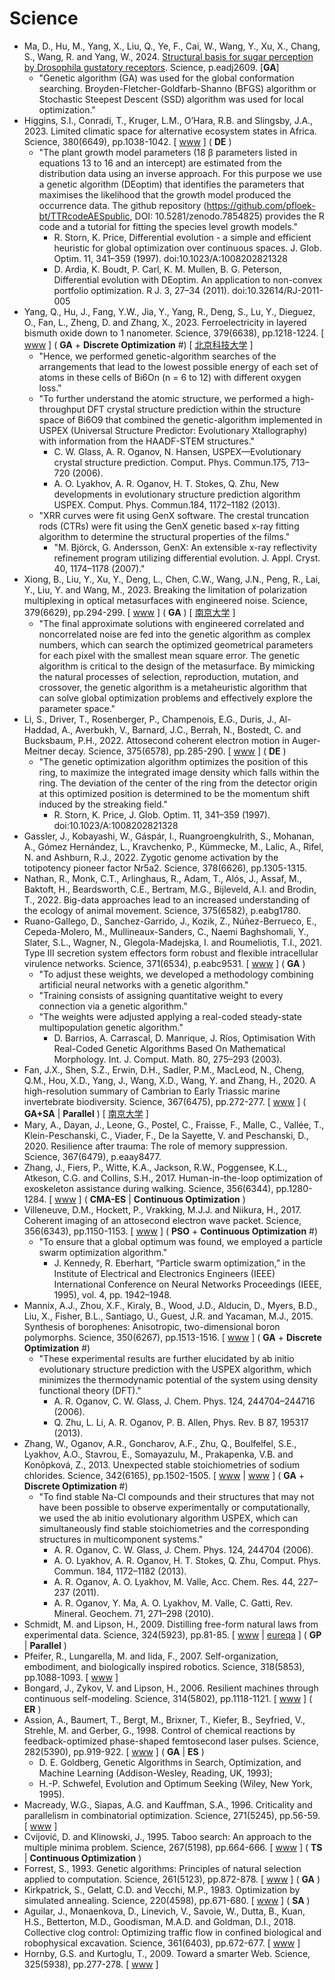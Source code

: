 # Science

* Ma, D., Hu, M., Yang, X., Liu, Q., Ye, F., Cai, W., Wang, Y., Xu, X., Chang, S., Wang, R. and Yang, W., 2024. [Structural basis for sugar perception by Drosophila gustatory receptors](https://www.science.org/doi/abs/10.1126/science.adj2609). Science, p.eadj2609. [**GA**]
  * "Genetic algorithm (GA) was used for the global conformation searching. Broyden-Fletcher-Goldfarb-Shanno (BFGS) algorithm or Stochastic Steepest Descent (SSD) algorithm was used for local optimization."
* Higgins, S.I., Conradi, T., Kruger, L.M., O’Hara, R.B. and Slingsby, J.A., 2023. Limited climatic space for alternative ecosystem states in Africa. Science, 380(6649), pp.1038-1042. [ [www](https://www.science.org/doi/10.1126/science.add5190) ] ( **DE** )
  * "The plant growth model parameters (18 β parameters listed in equations 13 to 16 and an intercept) are estimated from the distribution data using an inverse approach. For this purpose
we use a genetic algorithm (DEoptim) that identifies the parameters that maximises the likelihood that the growth model produced the occurrence data. The github repository (https://github.com/pfloek-bt/TTRcodeAESpublic, DOI: 10.5281/zenodo.7854825) provides the R code and a tutorial for fitting the species level growth models."
    * R. Storn, K. Price, Differential evolution - a simple and efficient heuristic for global optimization over continuous spaces. J. Glob. Optim. 11, 341–359 (1997).  doi:10.1023/A:1008202821328
    * D. Ardia, K. Boudt, P. Carl, K. M. Mullen, B. G. Peterson, Differential evolution with DEoptim. An application to non-convex portfolio optimization. R J. 3, 27–34 (2011). doi:10.32614/RJ-2011-005
* Yang, Q., Hu, J., Fang, Y.W., Jia, Y., Yang, R., Deng, S., Lu, Y., Dieguez, O., Fan, L., Zheng, D. and Zhang, X., 2023. Ferroelectricity in layered bismuth oxide down to 1 nanometer. Science, 379(6638), pp.1218-1224. [ [www](https://www.science.org/doi/full/10.1126/science.abm5134) ] ( **GA** + **Discrete Optimization** #) [ [北京科技大学](https://www.nsfc.gov.cn/csc/20340/20343/64563/index.html) ]
  * "Hence, we performed genetic-algorithm searches of the arrangements that lead to the lowest possible energy of each set of atoms in these cells of Bi6On (n = 6 to 12) with different oxygen loss."
  * "To further understand the atomic structure, we performed a high-throughput DFT crystal structure prediction within the structure space of Bi6O9 that combined the genetic-algorithm implemented in USPEX (Universal Structure Predictor: Evolutionary Xtallography) with information from the HAADF-STEM structures."
    * C. W. Glass, A. R. Oganov, N. Hansen, USPEX—Evolutionary crystal structure prediction. Comput. Phys. Commun.175, 713–720 (2006).
    * A. O. Lyakhov, A. R. Oganov, H. T. Stokes, Q. Zhu, New developments in evolutionary structure prediction algorithm USPEX. Comput. Phys. Commun.184, 1172–1182 (2013).
  * "XRR curves were fit using GenX software. The crestal truncation rods (CTRs) were fit using the GenX genetic based x-ray fitting algorithm to determine the structural properties of the films."
    * "M. Björck, G. Andersson, GenX: An extensible x-ray reflectivity refinement program utilizing differential evolution. J. Appl. Cryst. 40, 1174–1178 (2007)."
* Xiong, B., Liu, Y., Xu, Y., Deng, L., Chen, C.W., Wang, J.N., Peng, R., Lai, Y., Liu, Y. and Wang, M., 2023. Breaking the limitation of polarization multiplexing in optical metasurfaces with engineered noise. Science, 379(6629), pp.294-299. [ [www](https://www.science.org/doi/abs/10.1126/science.ade5140) ] ( **GA** ) [ [南京大学](https://physics.nju.edu.cn/kxyj/cgsd/20230411/i242493.html) ]
  * "The final approximate solutions with engineered correlated and noncorrelated noise are fed into the genetic algorithm as complex numbers, which can search the optimized geometrical parameters for each pixel with the smallest mean square error. The genetic algorithm is critical to the design of the metasurface. By mimicking the natural processes of selection, reproduction, mutation, and crossover, the genetic algorithm is a metaheuristic algorithm that can solve global optimization problems and effectively explore the parameter space."
* Li, S., Driver, T., Rosenberger, P., Champenois, E.G., Duris, J., Al-Haddad, A., Averbukh, V., Barnard, J.C., Berrah, N., Bostedt, C. and Bucksbaum, P.H., 2022. Attosecond coherent electron motion in Auger-Meitner decay. Science, 375(6578), pp.285-290. [ [www](https://www.science.org/doi/full/10.1126/science.abj2096) ] ( **DE** )
  * "The genetic optimization algorithm optimizes the position of this ring, to maximize the integrated image density which falls within the ring. The deviation of the center of the ring from the detector origin at this optimized position
is determined to be the momentum shift induced by the streaking field."
    * R. Storn, K. Price, J. Glob. Optim. 11, 341–359 (1997). doi:10.1023/A:1008202821328
* Gassler, J., Kobayashi, W., Gáspár, I., Ruangroengkulrith, S., Mohanan, A., Gómez Hernández, L., Kravchenko, P., Kümmecke, M., Lalic, A., Rifel, N. and Ashburn, R.J., 2022. Zygotic genome activation by the totipotency pioneer factor Nr5a2. Science, 378(6626), pp.1305-1315.
* Nathan, R., Monk, C.T., Arlinghaus, R., Adam, T., Alós, J., Assaf, M., Baktoft, H., Beardsworth, C.E., Bertram, M.G., Bijleveld, A.I. and Brodin, T., 2022. Big-data approaches lead to an increased understanding of the ecology of animal movement. Science, 375(6582), p.eabg1780.
* Ruano-Gallego, D., Sanchez-Garrido, J., Kozik, Z., Núñez-Berrueco, E., Cepeda-Molero, M., Mullineaux-Sanders, C., Naemi Baghshomali, Y., Slater, S.L., Wagner, N., Glegola-Madejska, I. and Roumeliotis, T.I., 2021. Type III secretion system effectors form robust and flexible intracellular virulence networks. Science, 371(6534), p.eabc9531. [ [www](https://www.science.org/doi/full/10.1126/science.abc9531) ] ( **GA** )
  * "To adjust these weights, we developed a methodology combining artificial neural networks with a genetic algorithm."
  * "Training consists of assigning quantitative weight to every connection via a genetic algorithm."
  * "The weights were adjusted applying a real-coded steady-state multipopulation genetic algorithm."
    * D. Barrios, A. Carrascal, D. Manrique, J. Ríos, Optimisation With Real-Coded Genetic Algorithms Based On Mathematical Morphology. Int. J. Comput. Math. 80, 275–293 (2003).
* Fan, J.X., Shen, S.Z., Erwin, D.H., Sadler, P.M., MacLeod, N., Cheng, Q.M., Hou, X.D., Yang, J., Wang, X.D., Wang, Y. and Zhang, H., 2020. A high-resolution summary of Cambrian to Early Triassic marine invertebrate biodiversity. Science, 367(6475), pp.272-277. [ [www](https://www.science.org/doi/full/10.1126/science.aax4953) ] ( **GA+SA** | **Parallel** ) [ [南京大学](https://es.nju.edu.cn/17/8d/c22448a464781/pagem.htm) ]
* Mary, A., Dayan, J., Leone, G., Postel, C., Fraisse, F., Malle, C., Vallée, T., Klein-Peschanski, C., Viader, F., De la Sayette, V. and Peschanski, D., 2020. Resilience after trauma: The role of memory suppression. Science, 367(6479), p.eaay8477.
* Zhang, J., Fiers, P., Witte, K.A., Jackson, R.W., Poggensee, K.L., Atkeson, C.G. and Collins, S.H., 2017. Human-in-the-loop optimization of exoskeleton assistance during walking. Science, 356(6344), pp.1280-1284. [ [www](https://www.science.org/doi/abs/10.1126/science.aal5054) ] ( **CMA-ES** | **Continuous Optimization** )
* Villeneuve, D.M., Hockett, P., Vrakking, M.J.J. and Niikura, H., 2017. Coherent imaging of an attosecond electron wave packet. Science, 356(6343), pp.1150-1153. [ [www](https://www.science.org/doi/full/10.1126/science.aam8393) ] ( **PSO** + **Continuous Optimization** #)
  * "To ensure that a global optimum was found, we employed a particle swarm optimization algorithm."
    * J. Kennedy, R. Eberhart, “Particle swarm optimization,” in the Institute of Electrical and Electronics Engineers (IEEE) International Conference on Neural Networks Proceedings (IEEE, 1995), vol. 4, pp. 1942–1948.
* Mannix, A.J., Zhou, X.F., Kiraly, B., Wood, J.D., Alducin, D., Myers, B.D., Liu, X., Fisher, B.L., Santiago, U., Guest, J.R. and Yacaman, M.J., 2015. Synthesis of borophenes: Anisotropic, two-dimensional boron polymorphs. Science, 350(6267), pp.1513-1516. [ [www](https://www.science.org/doi/full/10.1126/science.aad1080) ] ( **GA** + **Discrete Optimization** #)
  * "These experimental results are further elucidated by ab initio evolutionary structure prediction with the USPEX algorithm, which minimizes the thermodynamic potential of the system using density functional theory (DFT)."
    * A. R. Oganov, C. W. Glass, J. Chem. Phys. 124, 244704–244716 (2006).
    * Q. Zhu, L. Li, A. R. Oganov, P. B. Allen, Phys. Rev. B 87, 195317 (2013).
* Zhang, W., Oganov, A.R., Goncharov, A.F., Zhu, Q., Boulfelfel, S.E., Lyakhov, A.O., Stavrou, E., Somayazulu, M., Prakapenka, V.B. and Konôpková, Z., 2013. Unexpected stable stoichiometries of sodium chlorides. Science, 342(6165), pp.1502-1505. [ [www](https://www.science.org/doi/10.1126/science.1244989) | [www](https://www.science.org/doi/10.1126/science.1247699) ] ( **GA** + **Discrete Optimization** #)
  * "To find stable Na-Cl compounds and their structures that may not have been possible to observe experimentally or computationally, we used the ab initio evolutionary algorithm USPEX, which can simultaneously find stable stoichiometries and the corresponding structures in multicomponent systems."
    * A. R. Oganov, C. W. Glass, J. Chem. Phys. 124, 244704 (2006).
    * A. O. Lyakhov, A. R. Oganov, H. T. Stokes, Q. Zhu, Comput. Phys. Commun. 184, 1172–1182 (2013).
    * A. R. Oganov, A. O. Lyakhov, M. Valle, Acc. Chem. Res. 44, 227–237 (2011).
    * A. R. Oganov, Y. Ma, A. O. Lyakhov, M. Valle, C. Gatti, Rev. Mineral. Geochem. 71, 271–298 (2010).
* Schmidt, M. and Lipson, H., 2009. Distilling free-form natural laws from experimental data. Science, 324(5923), pp.81-85. [ [www](https://science.sciencemag.org/content/324/5923/81.abstract) | [eureqa](https://www.creativemachineslab.com/eureqa.html) ] ( **GP** | **Parallel** )
* Pfeifer, R., Lungarella, M. and Iida, F., 2007. Self-organization, embodiment, and biologically inspired robotics. Science, 318(5853), pp.1088-1093. [ [www](https://www.science.org/doi/abs/10.1126/science.1145803) ]
* Bongard, J., Zykov, V. and Lipson, H., 2006. Resilient machines through continuous self-modeling. Science, 314(5802), pp.1118-1121. [ [www](https://science.sciencemag.org/content/314/5802/1118) ] ( **ER** )
* Assion, A., Baumert, T., Bergt, M., Brixner, T., Kiefer, B., Seyfried, V., Strehle, M. and Gerber, G., 1998. Control of chemical reactions by feedback-optimized phase-shaped femtosecond laser pulses. Science, 282(5390), pp.919-922. [ [www](https://www.science.org/doi/abs/10.1126/science.282.5390.919) ] ( **GA** | **ES** )
  * D. E. Goldberg, Genetic Algorithms in Search, Optimization, and Machine Learning (Addison-Wesley, Reading, UK, 1993);
  * H.-P. Schwefel, Evolution and Optimum Seeking (Wiley, New York, 1995).
* Macready, W.G., Siapas, A.G. and Kauffman, S.A., 1996. Criticality and parallelism in combinatorial optimization. Science, 271(5245), pp.56-59. [ [www](https://science.sciencemag.org/content/271/5245/56) ]
* Cvijović, D. and Klinowski, J., 1995. Taboo search: An approach to the multiple minima problem. Science, 267(5198), pp.664-666. [ [www](https://www.science.org/doi/abs/10.1126/science.267.5198.664) ] ( **TS** | **Continuous Optimization** )
* Forrest, S., 1993. Genetic algorithms: Principles of natural selection applied to computation. Science, 261(5123), pp.872-878. [ [www](https://science.sciencemag.org/content/261/5123/872.abstract) ] (  **GA** )
* Kirkpatrick, S., Gelatt, C.D. and Vecchi, M.P., 1983. Optimization by simulated annealing. Science, 220(4598), pp.671-680. [ [www](https://science.sciencemag.org/content/220/4598/671) ] ( **SA** )
* Aguilar, J., Monaenkova, D., Linevich, V., Savoie, W., Dutta, B., Kuan, H.S., Betterton, M.D., Goodisman, M.A.D. and Goldman, D.I., 2018. Collective clog control: Optimizing traffic flow in confined biological and robophysical excavation. Science, 361(6403), pp.672-677. [ [www](https://science.sciencemag.org/content/361/6403/672.abstract) ]
* Hornby, G.S. and Kurtoglu, T., 2009. Toward a smarter Web. Science, 325(5938), pp.277-278. [ [www](https://science.sciencemag.org/content/325/5938/277.summary) ]
